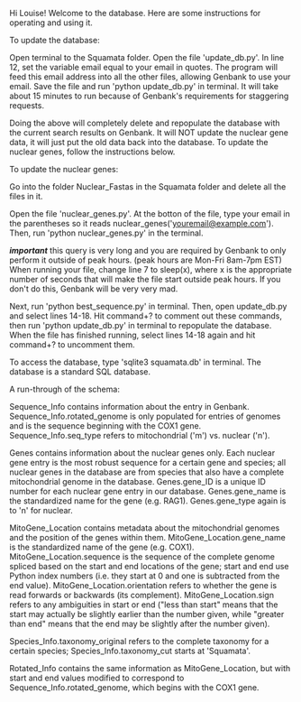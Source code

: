 Hi Louise!  Welcome to the database.
Here are some instructions for operating and using it.

To update the database:

Open terminal to the Squamata folder.  Open the file 'update_db.py'.  In line 12, set the variable email equal to your email in quotes.  The program will feed this email address into all the other files, allowing Genbank to use your email.  Save the file and run 'python update_db.py' in terminal.  It will take about 15 minutes to run because of Genbank's requirements for staggering requests.

Doing the above will completely delete and repopulate the database with the current search results on Genbank.  It will NOT update the nuclear gene data, it will just put the old data back into the database.  To update the nuclear genes, follow the instructions below.



To update the nuclear genes:

Go into the folder Nuclear_Fastas in the Squamata folder and delete all the files in it. 

Open the file 'nuclear_genes.py'.  At the botton of the file, type your email in the parentheses so it reads nuclear_genes('youremail@example.com').  Then, run 'python nuclear_genes.py' in the terminal.

***important*** this query is very long and you are required by Genbank to only perform it outside of peak hours. (peak hours are Mon-Fri 8am-7pm EST) When running your file, change line 7 to sleep(x), where x is the appropriate number of seconds that will make the file start outside peak hours.  If you don't do this, Genbank will be very very mad.

Next, run 'python best_sequence.py' in terminal.  Then, open update_db.py and select lines 14-18.  Hit command+? to comment out these commands, then run 'python update_db.py' in terminal to repopulate the database.  When the file has finished running, select lines 14-18 again and hit command+? to uncomment them.



To access the database, type 'sqlite3 squamata.db' in terminal.  The database is a standard SQL database.

A run-through of the schema:

Sequence_Info contains information about the entry in Genbank.  Sequence_Info.rotated_genome is only populated for entries of genomes and is the sequence beginning with the COX1 gene.  Sequence_Info.seq_type refers to mitochondrial ('m') vs. nuclear ('n').

Genes contains information about the nuclear genes only.  Each nuclear gene entry is the most robust sequence for a certain gene and species; all nuclear genes in the database are from species that also have a complete mitochondrial genome in the database.  Genes.gene_ID is a unique ID number for each nuclear gene entry in our database.  Genes.gene_name is the standardized name for the gene (e.g. RAG1).  Genes.gene_type again is to 'n' for nuclear.

MitoGene_Location contains metadata about the mitochondrial genomes and the position of the genes within them.  MitoGene_Location.gene_name is the standardized name of the gene (e.g. COX1).  MitoGene_Location.sequence is the sequence of the complete genome spliced based on the start and end locations of the gene; start and end use Python index numbers (i.e. they start at 0 and one is subtracted from the end value).  MitoGene_Location.orientation refers to whether the gene is read forwards or backwards (its complement).  MitoGene_Location.sign refers to any ambiguities in start or end ("less than start" means that the start may actually be slightly earlier than the number given, while "greater than end" means that the end may be slightly after the number given).

Species_Info.taxonomy_original refers to the complete taxonomy for a certain species; Species_Info.taxonomy_cut starts at 'Squamata'.

Rotated_Info contains the same information as MitoGene_Location, but with start and end values modified to correspond to Sequence_Info.rotated_genome, which begins with the COX1 gene.
